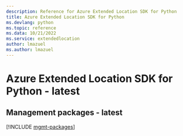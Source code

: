 ```yaml
---
description: Reference for Azure Extended Location SDK for Python
title: Azure Extended Location SDK for Python
ms.devlang: python
ms.topic: reference
ms.data: 10/21/2022
ms.service: extendedlocation
author: lmazuel
ms.author: lmazuel
---
```

# Azure Extended Location SDK for Python - latest

## Management packages - latest
[!INCLUDE [mgmt-packages](extended-location-mgmt-index.md)]